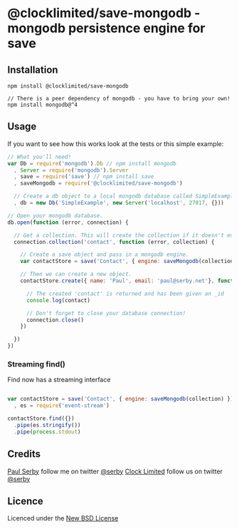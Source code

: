 # @clocklimited/save-mongodb - mongodb persistence engine for **save**

## Installation

```
npm install @clocklimited/save-mongodb

// There is a peer dependency of mongodb - you have to bring your own!
npm install mongodb@^4
```

## Usage

If you want to see how this works look at the tests or this simple example:

```js
// What you'll need!
var Db = require('mongodb').Db // npm install mongodb
  , Server = require('mongodb').Server
  , save = require('save') // npm install save
  , saveMongodb = require('@clocklimited/save-mongodb')

  // Create a db object to a local mongodb database called SimpleExample.
  , db = new Db('SimpleExample', new Server('localhost', 27017, {}))

// Open your mongodb database.
db.open(function (error, connection) {

  // Get a collection. This will create the collection if it doesn't exist.
  connection.collection('contact', function (error, collection) {

    // Create a save object and pass in a mongodb engine.
    var contactStore = save('Contact', { engine: saveMongodb(collection) })

    // Then we can create a new object.
    contactStore.create({ name: 'Paul', email: 'paul@serby.net'}, function (error, contact) {

      // The created 'contact' is returned and has been given an _id
      console.log(contact)

      // Don't forget to close your database connection!
      connection.close()
    })

  })
})
```

### Streaming find()

Find now has a streaming interface

```js

var contactStore = save('Contact', { engine: saveMongodb(collection) })
  , es = require('event-stream')

contactStore.find({})
  .pipe(es.stringify())
  .pipe(process.stdout)

```

## Credits

[Paul Serby](https://github.com/serby/) follow me on twitter [@serby](http://twitter.com/serby)
[Clock Limited](https://github.com/clocklimited/) follow us on twitter [@serby](http://twitter.com/clock)

## Licence

Licenced under the [New BSD License](http://opensource.org/licenses/bsd-license.php)
